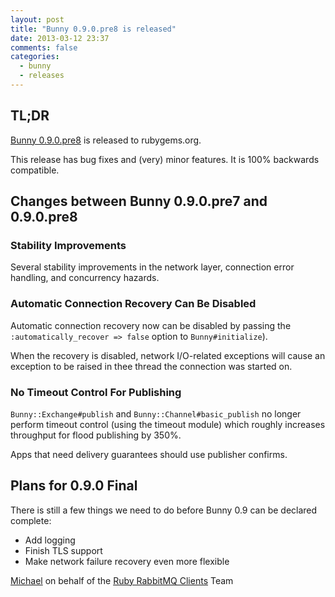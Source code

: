 ```yaml
---
layout: post
title: "Bunny 0.9.0.pre8 is released"
date: 2013-03-12 23:37
comments: false
categories: 
  - bunny
  - releases
---
```


## TL;DR

[Bunny 0.9.0.pre8](https://rubygems.org/gems/bunny/versions/0.9.0.pre8) is released to rubygems.org.

This release has bug fixes and (very) minor features. It is 100% backwards
compatible.


## Changes between Bunny 0.9.0.pre7 and 0.9.0.pre8

### Stability Improvements

Several stability improvements in the network
layer, connection error handling, and concurrency hazards.


### Automatic Connection Recovery Can Be Disabled

Automatic connection recovery now can be disabled by passing
the `:automatically_recover => false` option to `Bunny#initialize`).

When the recovery is disabled, network I/O-related exceptions will
cause an exception to be raised in thee thread the connection was
started on.


### No Timeout Control For Publishing

`Bunny::Exchange#publish` and `Bunny::Channel#basic_publish` no
longer perform timeout control (using the timeout module) which
roughly increases throughput for flood publishing by 350%.

Apps that need delivery guarantees should use publisher confirms.



## Plans for 0.9.0 Final

There is still a few things we need to do before Bunny 0.9 can be declared complete:

 * Add logging
 * Finish TLS support
 * Make network failure recovery even more flexible



[Michael](http://twitter.com/michaelklishin) on behalf of the [Ruby RabbitMQ Clients](http://github.com/ruby-amqp) Team
